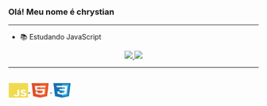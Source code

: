 ### Olá! Meu nome é chrystian 

<hr>

- 📚 Estudando JavaScript

<div align="center">
  <a href="https://github.com/chrystian21">
  <img height="180em" src='https://github-readme-stats.vercel.app/api?username=chrystian21&theme=vue-dark&show_icons=true&hide_border=true&count_private=true'/>
  <img height="180em" src="https://github-readme-stats.vercel.app/api/top-langs/?username=chrystian21&theme=vue-dark&show_icons=true&hide_border=true&layout=compact"/>
</div>

<hr>

<div style="display: inline_block"><br>
  <img align="center" alt="Rafa-Js" height="30" width="40" src="https://raw.githubusercontent.com/devicons/devicon/master/icons/javascript/javascript-plain.svg">
  <img align="center" alt="Rafa-HTML" height="30" width="40" src="https://raw.githubusercontent.com/devicons/devicon/master/icons/html5/html5-original.svg">
  <img align="center" alt="Rafa-CSS" height="30" width="40" src="https://raw.githubusercontent.com/devicons/devicon/master/icons/css3/css3-original.svg"> 
</div>
